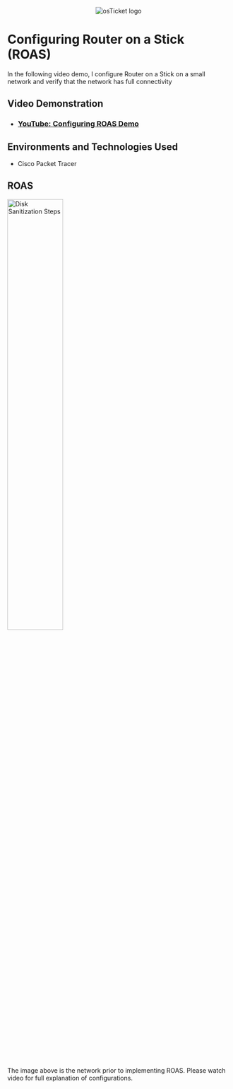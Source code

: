 <p align="center">
<img src="https://i.imgur.com/sj5fjvT.png"alt="osTicket logo"/>
</p>

<h1>Configuring Router on a Stick (ROAS)</h1>
In the following video demo, I configure Router on a Stick on a small network and verify that the network has full connectivity<br />


<h2>Video Demonstration</h2>

- ### [YouTube: Configuring ROAS Demo](https://youtu.be/-xHhC53mQVw) 
  
<h2>Environments and Technologies Used</h2>

- Cisco Packet Tracer

<h2>ROAS</h2>

<p>
<img src="https://i.imgur.com/Oq4URUp.png" height="50%" width="50%" alt="Disk Sanitization Steps"/>
</p>
<p>
The image above is the network prior to implementing ROAS. Please watch video for full explanation of configurations. 
</p>
<br />
